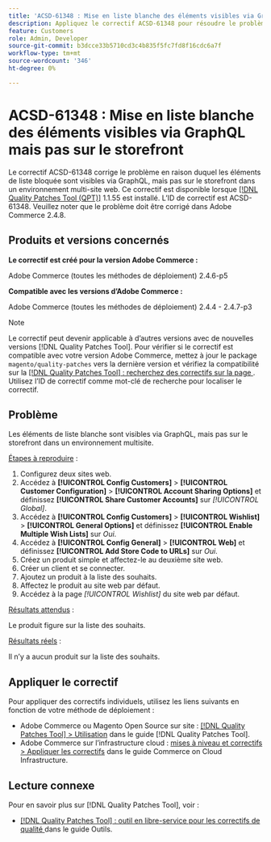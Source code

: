 ```yaml
---
title: 'ACSD-61348 : Mise en liste blanche des éléments visibles via GraphQL mais pas sur le storefront'
description: Appliquez le correctif ACSD-61348 pour résoudre le problème Adobe Commerce en raison duquel les éléments de liste bloquée sont visibles via GraphQL, mais pas sur le storefront dans un environnement multi-site.
feature: Customers
role: Admin, Developer
source-git-commit: b3dcce33b5710cd3c4b835f5fc7fd8f16cdc6a7f
workflow-type: tm+mt
source-wordcount: '346'
ht-degree: 0%

---
```


# ACSD-61348 : Mise en liste blanche des éléments visibles via GraphQL mais pas sur le storefront

Le correctif ACSD-61348 corrige le problème en raison duquel les éléments de liste bloquée sont visibles via GraphQL, mais pas sur le storefront dans un environnement multi-site web. Ce correctif est disponible lorsque [[!DNL Quality Patches Tool (QPT)]](/help/tools/quality-patches-tool/quality-patches-tool-to-self-serve-quality-patches.md) 1.1.55 est installé. L’ID de correctif est ACSD-61348. Veuillez noter que le problème doit être corrigé dans Adobe Commerce 2.4.8.

## Produits et versions concernés

**Le correctif est créé pour la version Adobe Commerce :**

Adobe Commerce (toutes les méthodes de déploiement) 2.4.6-p5

**Compatible avec les versions d’Adobe Commerce :**

Adobe Commerce (toutes les méthodes de déploiement) 2.4.4 - 2.4.7-p3

>[!NOTE]
>
>Le correctif peut devenir applicable à d’autres versions avec de nouvelles versions [!DNL Quality Patches Tool]. Pour vérifier si le correctif est compatible avec votre version Adobe Commerce, mettez à jour le package `magento/quality-patches` vers la dernière version et vérifiez la compatibilité sur la [[!DNL Quality Patches Tool] : recherchez des correctifs sur la page ](https://experienceleague.adobe.com/tools/commerce-quality-patches/index.html). Utilisez l’ID de correctif comme mot-clé de recherche pour localiser le correctif.

## Problème

Les éléments de liste blanche sont visibles via GraphQL, mais pas sur le storefront dans un environnement multisite.

<u>Étapes à reproduire</u> :

1. Configurez deux sites web.
1. Accédez à **[!UICONTROL Config Customers]** > **[!UICONTROL Customer Configuration]** > **[!UICONTROL Account Sharing Options]** et définissez **[!UICONTROL Share Customer Accounts]** sur *[!UICONTROL Global]*.
1. Accédez à **[!UICONTROL Config Customers]** > **[!UICONTROL Wishlist]** > **[!UICONTROL General Options]** et définissez **[!UICONTROL Enable Multiple Wish Lists]** sur *Oui*.
1. Accédez à **[!UICONTROL Config General]** > **[!UICONTROL Web]** et définissez **[!UICONTROL Add Store Code to URLs]** sur *Oui*.
1. Créez un produit simple et affectez-le au deuxième site web.
1. Créer un client et se connecter.
1. Ajoutez un produit à la liste des souhaits.
1. Affectez le produit au site web par défaut.
1. Accédez à la page *[!UICONTROL Wishlist]* du site web par défaut.

<u>Résultats attendus</u> :

Le produit figure sur la liste des souhaits.

<u>Résultats réels</u> :

Il n’y a aucun produit sur la liste des souhaits.

## Appliquer le correctif

Pour appliquer des correctifs individuels, utilisez les liens suivants en fonction de votre méthode de déploiement :

* Adobe Commerce ou Magento Open Source sur site : [[!DNL Quality Patches Tool] > Utilisation](/help/tools/quality-patches-tool/usage.md) dans le guide [!DNL Quality Patches Tool].
* Adobe Commerce sur l’infrastructure cloud : [mises à niveau et correctifs > Appliquer les correctifs](https://experienceleague.adobe.com/docs/commerce-cloud-service/user-guide/develop/upgrade/apply-patches.html) dans le guide Commerce on Cloud Infrastructure.

## Lecture connexe

Pour en savoir plus sur [!DNL Quality Patches Tool], voir :

* [[!DNL Quality Patches Tool] : outil en libre-service pour les correctifs de qualité ](/help/tools/quality-patches-tool/quality-patches-tool-to-self-serve-quality-patches.md) dans le guide Outils.
